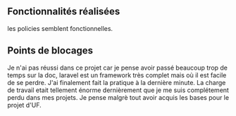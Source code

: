 ## Fonctionnalités réalisées
les policies semblent fonctionnelles.

## Points de blocages 
Je n'ai pas réussi dans ce projet car je pense avoir passé beaucoup 
trop de temps sur la doc, laravel est un framework très complet mais où
il est facile de se perdre. J'ai finalement fait la pratique à la dernière 
minute. La charge de travail etait tellement énorme dernièrement que je me suis
complétement perdu dans mes projets. Je pense malgrè tout avoir acquis les bases
pour le projet d'UF.


